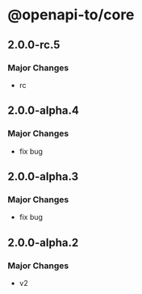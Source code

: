 # @openapi-to/core

## 2.0.0-rc.5

### Major Changes

- rc

## 2.0.0-alpha.4

### Major Changes

- fix bug

## 2.0.0-alpha.3

### Major Changes

- fix bug

## 2.0.0-alpha.2

### Major Changes

- v2
